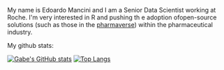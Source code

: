My name is Edoardo Mancini and I am a Senior Data Scientist working at Roche. I'm very interested in R and pushing th e adoption ofopen-source solutions (such as those in the [pharmaverse](https://github.com/pharmaverse)) within the pharmaceutical industry.

My github stats:

[![Gabe's GitHub stats](https://github-readme-stats.vercel.app/api?username=manciniedoardo&include_all_commits=true)](https://github.com/anuraghazra/github-readme-stats) [![Top Langs](https://github-readme-stats.vercel.app/api/top-langs/?username=gmbecker&hide=turing,javascript,html,css&layout=compact&langs_count=4)](https://github.com/anuraghazra/github-readme-stats)

<!--
**manciniedoardo/manciniedoardo** is a ✨ _special_ ✨ repository because its `README.md` (this file) appears on your GitHub profile.

Here are some ideas to get you started:

- 🔭 I’m currently working on ...
- 🌱 I’m currently learning ...
- 👯 I’m looking to collaborate on ...
- 🤔 I’m looking for help with ...
- 💬 Ask me about ...
- 📫 How to reach me: ...
- 😄 Pronouns: ...
- ⚡ Fun fact: ...
-->
